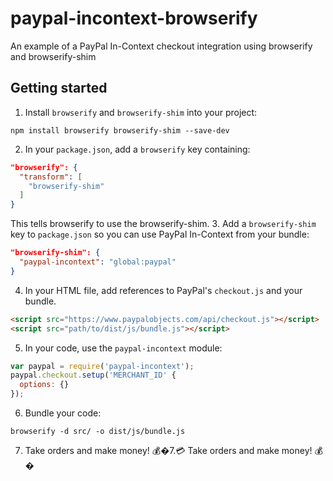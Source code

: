 # paypal-incontext-browserify
An example of a PayPal In-Context checkout integration using browserify and browserify-shim

## Getting started

1. Install `browserify` and `browserify-shim` into your project:
  ```
  npm install browserify browserify-shim --save-dev
  ```
2. In your `package.json`, add a `browserify` key containing:
  ```json
  "browserify": {
    "transform": [
      "browserify-shim"
    ]
  }
  ```
  This tells browserify to use the browserify-shim.
3. Add a `browserify-shim` key to `package.json` so you can use PayPal In-Context from your bundle:
  ```json
  "browserify-shim": {
    "paypal-incontext": "global:paypal"
  }
  ```
4. In your HTML file, add references to PayPal's `checkout.js` and your bundle.
  ```html
  <script src="https://www.paypalobjects.com/api/checkout.js"></script>
  <script src="path/to/dist/js/bundle.js"></script>
  ```
5. In your code, use the `paypal-incontext` module:
  ```javascript
  var paypal = require('paypal-incontext');
  paypal.checkout.setup('MERCHANT_ID' {
    options: {}
  });
  ```
6. Bundle your code:
  ```
  browserify -d src/ -o dist/js/bundle.js
  ```
7. Take orders and make money! 💰�7.💳 Take orders and make money! 💰�